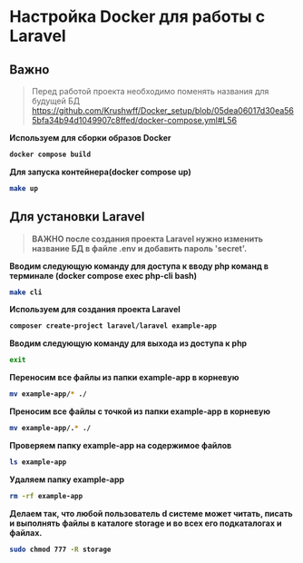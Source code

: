 # Настройка Docker для работы с Laravel
<h2>Важно</h2>

>Перед работой проекта необходимо поменять названия для будущей БД
https://github.com/Krushwff/Docker_setup/blob/05dea06017d30ea565bfa34b94d1049907c8ffed/docker-compose.yml#L56

<b>Используем для сборки образов Docker<b>
```sh
docker compose build
```
<b>Для запуска контейнера(docker compose up)<b>
```sh
make up
```
<h2>Для установки Laravel</h2>

>ВАЖНО после создания проекта Laravel нужно изменить название БД в файле .env и добавить пароль 'secret'.

<b>Вводим следующую команду для доступа к вводу php команд в терминале (docker compose exec php-cli bash)<b>
```sh
make cli
```
<b>Используем для создания проекта Laravel<b>
```sh
composer create-project laravel/laravel example-app
```
<b>Вводим следующую команду для выхода из доступа к php<b>
```sh
exit
```
<b>Переносим все файлы из папки example-app в корневую<b>
```sh
mv example-app/* ./
```
<b>Преносим все файлы с точкой из папки example-app в корневую<b>
```sh
mv example-app/.* ./
```
<b>Проверяем папку example-app на содержимое файлов<b>
```sh
ls example-app
```
<b>Удаляем папку example-app<b>
```sh
rm -rf example-app
```
<b>Делаем так, что любой пользователь d системе может читать, писать и выполнять файлы в каталоге storage и во всех его подкаталогах и файлах.<b>
```sh
sudo chmod 777 -R storage
```
